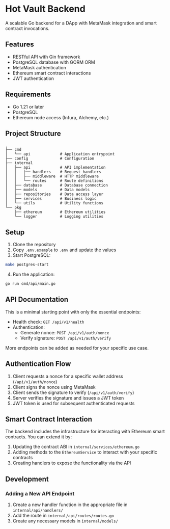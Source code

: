 # Hot Vault Backend

A scalable Go backend for a DApp with MetaMask integration and smart contract invocations.

## Features

- RESTful API with Gin framework
- PostgreSQL database with GORM ORM
- MetaMask authentication
- Ethereum smart contract interactions
- JWT authentication

## Requirements

- Go 1.21 or later
- PostgreSQL
- Ethereum node access (Infura, Alchemy, etc.)

## Project Structure

```
.
├── cmd
│   └── api             # Application entrypoint
├── config              # Configuration
├── internal
│   ├── api             # API implementation
│   │   ├── handlers    # Request handlers
│   │   ├── middleware  # HTTP middleware
│   │   └── routes      # Route definitions
│   ├── database        # Database connection
│   ├── models          # Data models
│   ├── repositories    # Data access layer
│   ├── services        # Business logic
│   └── utils           # Utility functions
└── pkg
    ├── ethereum        # Ethereum utilities
    └── logger          # Logging utilities
```

## Setup

1. Clone the repository
2. Copy `.env.example` to `.env` and update the values
3. Start PostgreSQL:

```bash
make postgres-start
```

4. Run the application:

```bash
go run cmd/api/main.go
```

## API Documentation

This is a minimal starting point with only the essential endpoints:

- Health check: `GET /api/v1/health`
- Authentication:
  - Generate nonce: `POST /api/v1/auth/nonce`
  - Verify signature: `POST /api/v1/auth/verify`

More endpoints can be added as needed for your specific use case.

## Authentication Flow

1. Client requests a nonce for a specific wallet address (`/api/v1/auth/nonce`)
2. Client signs the nonce using MetaMask
3. Client sends the signature to verify (`/api/v1/auth/verify`)
4. Server verifies the signature and issues a JWT token
5. JWT token is used for subsequent authenticated requests

## Smart Contract Interaction

The backend includes the infrastructure for interacting with Ethereum smart contracts. You can extend it by:

1. Updating the contract ABI in `internal/services/ethereum.go`
2. Adding methods to the `EthereumService` to interact with your specific contracts
3. Creating handlers to expose the functionality via the API

## Development

### Adding a New API Endpoint

1. Create a new handler function in the appropriate file in `internal/api/handlers/`
2. Add the route in `internal/api/routes/routes.go`
3. Create any necessary models in `internal/models/`
